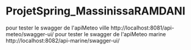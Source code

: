 # ProjetSpring_MassinissaRAMDANI
pour tester le swagger de l'apiMeteo ville http://localhost:8081/api-meteo/swagger-ui/
pour tester le swagger de l'apiMeteo marine http://localhost:8082/api-marine/swagger-ui/
